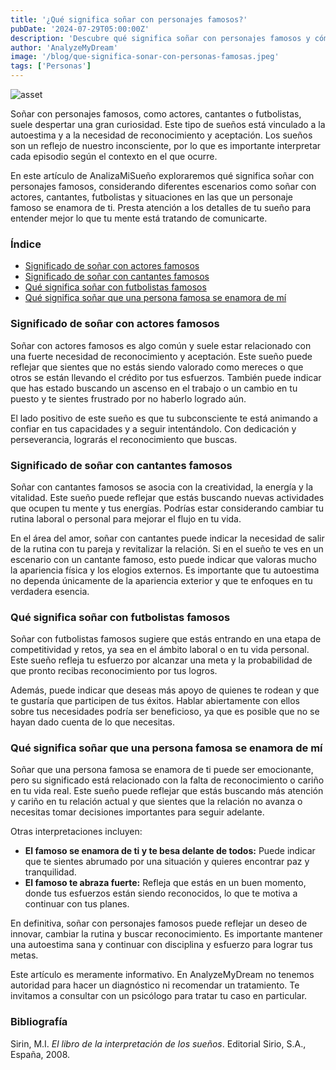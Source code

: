 ```yaml
---
title: '¿Qué significa soñar con personajes famosos?'
pubDate: '2024-07-29T05:00:00Z'
description: 'Descubre qué significa soñar con personajes famosos y cómo estos sueños pueden reflejar tus deseos de reconocimiento, creatividad y más.'
author: 'AnalyzeMyDream'
image: '/blog/que-significa-sonar-con-personas-famosas.jpeg'
tags: ['Personas']
---
```


![asset](/blog/what-does-it-mean-to-dream-about-famous-people.jpeg)

Soñar con personajes famosos, como actores, cantantes o futbolistas, suele despertar una gran curiosidad. Este tipo de sueños está vinculado a la autoestima y a la necesidad de reconocimiento y aceptación. Los sueños son un reflejo de nuestro inconsciente, por lo que es importante interpretar cada episodio según el contexto en el que ocurre.

En este artículo de AnalizaMiSueño exploraremos qué significa soñar con personajes famosos, considerando diferentes escenarios como soñar con actores, cantantes, futbolistas y situaciones en las que un personaje famoso se enamora de ti. Presta atención a los detalles de tu sueño para entender mejor lo que tu mente está tratando de comunicarte.

### Índice

- [Significado de soñar con actores famosos](#significado-de-soñar-con-actores-famosos)
- [Significado de soñar con cantantes famosos](#significado-de-soñar-con-cantantes-famosos)
- [Qué significa soñar con futbolistas famosos](#que-significa-sonar-con-futbolistas-famosos)
- [Qué significa soñar que una persona famosa se enamora de mí](#que-significa-sonar-que-una-persona-famosa-se-enamora-de-mi)

### Significado de soñar con actores famosos

Soñar con actores famosos es algo común y suele estar relacionado con una fuerte necesidad de reconocimiento y aceptación. Este sueño puede reflejar que sientes que no estás siendo valorado como mereces o que otros se están llevando el crédito por tus esfuerzos. También puede indicar que has estado buscando un ascenso en el trabajo o un cambio en tu puesto y te sientes frustrado por no haberlo logrado aún.

El lado positivo de este sueño es que tu subconsciente te está animando a confiar en tus capacidades y a seguir intentándolo. Con dedicación y perseverancia, lograrás el reconocimiento que buscas. 

### Significado de soñar con cantantes famosos

Soñar con cantantes famosos se asocia con la creatividad, la energía y la vitalidad. Este sueño puede reflejar que estás buscando nuevas actividades que ocupen tu mente y tus energías. Podrías estar considerando cambiar tu rutina laboral o personal para mejorar el flujo en tu vida.

En el área del amor, soñar con cantantes puede indicar la necesidad de salir de la rutina con tu pareja y revitalizar la relación. Si en el sueño te ves en un escenario con un cantante famoso, esto puede indicar que valoras mucho la apariencia física y los elogios externos. Es importante que tu autoestima no dependa únicamente de la apariencia exterior y que te enfoques en tu verdadera esencia.

### Qué significa soñar con futbolistas famosos

Soñar con futbolistas famosos sugiere que estás entrando en una etapa de competitividad y retos, ya sea en el ámbito laboral o en tu vida personal. Este sueño refleja tu esfuerzo por alcanzar una meta y la probabilidad de que pronto recibas reconocimiento por tus logros.

Además, puede indicar que deseas más apoyo de quienes te rodean y que te gustaría que participen de tus éxitos. Hablar abiertamente con ellos sobre tus necesidades podría ser beneficioso, ya que es posible que no se hayan dado cuenta de lo que necesitas.

### Qué significa soñar que una persona famosa se enamora de mí

Soñar que una persona famosa se enamora de ti puede ser emocionante, pero su significado está relacionado con la falta de reconocimiento o cariño en tu vida real. Este sueño puede reflejar que estás buscando más atención y cariño en tu relación actual y que sientes que la relación no avanza o necesitas tomar decisiones importantes para seguir adelante.

Otras interpretaciones incluyen:
- **El famoso se enamora de ti y te besa delante de todos:** Puede indicar que te sientes abrumado por una situación y quieres encontrar paz y tranquilidad.
- **El famoso te abraza fuerte:** Refleja que estás en un buen momento, donde tus esfuerzos están siendo reconocidos, lo que te motiva a continuar con tus planes.

En definitiva, soñar con personajes famosos puede reflejar un deseo de innovar, cambiar la rutina y buscar reconocimiento. Es importante mantener una autoestima sana y continuar con disciplina y esfuerzo para lograr tus metas.

Este artículo es meramente informativo. En AnalyzeMyDream no tenemos autoridad para hacer un diagnóstico ni recomendar un tratamiento. Te invitamos a consultar con un psicólogo para tratar tu caso en particular.

### Bibliografía

Sirin, M.I. *El libro de la interpretación de los sueños*. Editorial Sirio, S.A., España, 2008.